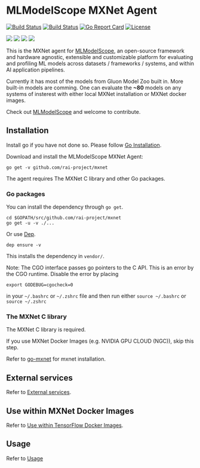 # MLModelScope MXNet Agent

[![Build Status](https://travis-ci.org/rai-project/mxnet.svg?branch=master)](https://travis-ci.org/rai-project/mxnet)
[![Build Status](https://dev.azure.com/dakkak/rai/_apis/build/status/mxnet)](https://dev.azure.com/dakkak/rai/_build/latest?definitionId=17)
[![Go Report Card](https://goreportcard.com/badge/github.com/rai-project/mxnet)](https://goreportcard.com/report/github.com/rai-project/mxnet)
[![License](https://img.shields.io/badge/License-Apache%202.0-blue.svg)](https://opensource.org/licenses/Apache-2.0)

[![](https://images.microbadger.com/badges/version/carml/mxnet:ppc64le-gpu-latest.svg)](https://microbadger.com/images/carml/mxnet:ppc64le-gpu-latest> 'Get your own version badge on microbadger.com') [![](https://images.microbadger.com/badges/version/carml/mxnet:ppc64le-cpu-latest.svg)](https://microbadger.com/images/carml/mxnet:ppc64le-cpu-latest 'Get your own version badge on microbadger.com') [![](https://images.microbadger.com/badges/version/carml/mxnet:amd64-cpu-latest.svg)](https://microbadger.com/images/carml/mxnet:amd64-cpu-latest 'Get your own version badge on microbadger.com') [![](https://images.microbadger.com/badges/version/carml/mxnet:amd64-gpu-latest.svg)](https://microbadger.com/images/carml/mxnet:amd64-gpu-latest 'Get your own version badge on microbadger.com')

This is the MXNet agent for [MLModelScope](mlmodelscope.org), an open-source framework and hardware agnostic, extensible and customizable platform for evaluating and profiling ML models across datasets / frameworks / systems, and within AI application pipelines.

Currently it has most of the models from Gluon Model Zoo built in. More built-in models are comming.
One can evaluate the **~80** models on any systems of insterest with either local MXNet installation or MXNet docker images.

Check out [MLModelScope](mlmodelscope.org) and welcome to contribute.

## Installation

Install go if you have not done so. Please follow [Go Installation](https://docs.mlmodelscope.org/installation/source/golang).

Download and install the MLModelScope MXNet Agent:

```
go get -v github.com/rai-project/mxnet

```

The agent requires The MXNet C library and other Go packages.

### Go packages

You can install the dependency through `go get`.

```
cd $GOPATH/src/github.com/rai-project/mxnet
go get -u -v ./...
```

Or use [Dep](https://github.com/golang/dep).

```
dep ensure -v
```

This installs the dependency in `vendor/`.

Note: The CGO interface passes go pointers to the C API. This is an error by the CGO runtime. Disable the error by placing

```
export GODEBUG=cgocheck=0
```

in your `~/.bashrc` or `~/.zshrc` file and then run either `source ~/.bashrc` or `source ~/.zshrc`

### The MXNet C library

The MXNet C library is required.

If you use MXNet Docker Images (e.g. NVIDIA GPU CLOUD (NGC)), skip this step.

Refer to [go-mxnet](https://github.com/rai-project/go-mxnet#mxnet-installation) for mxnet installation.

## External services

Refer to [External services](https://github.com/rai-project/tensorflow#external-services).

## Use within MXNet Docker Images

Refer to [Use within TensorFlow Docker Images](https://github.com/rai-project/tensorflow#use-within-tensorflow-docker-images).

## Usage

Refer to [Usage](https://github.com/rai-project/tensorflow#usage)
